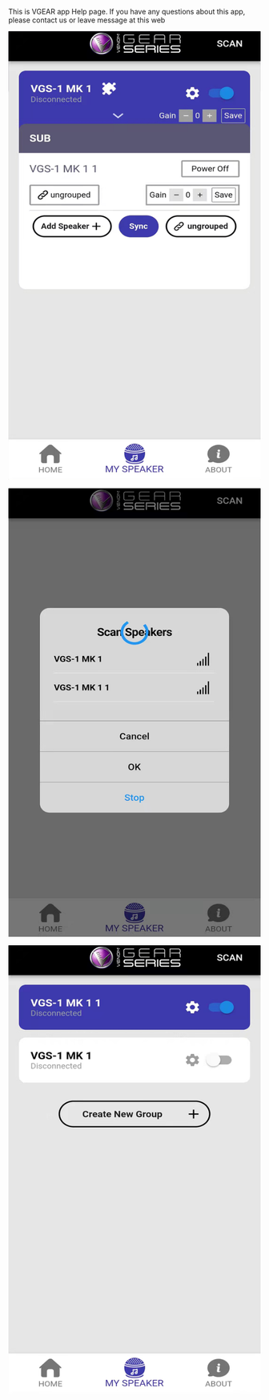 This is VGEAR app Help page. If you have any questions about this app, please contact us or leave message at this web

![home image](https://github.com/niteapps/vgear/blob/main/2.png)

![home image](https://github.com/niteapps/vgear/blob/main/5.png)

![home image](https://github.com/niteapps/vgear/blob/main/6.png)
